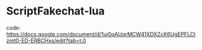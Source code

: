 # ScriptFakechat-lua
code: https://docs.google.com/document/d/1uj0qAUqrMCW41XDXZcK6UgEPFLCtzmt0-ED-ERBCHxs/edit?tab=t.0
